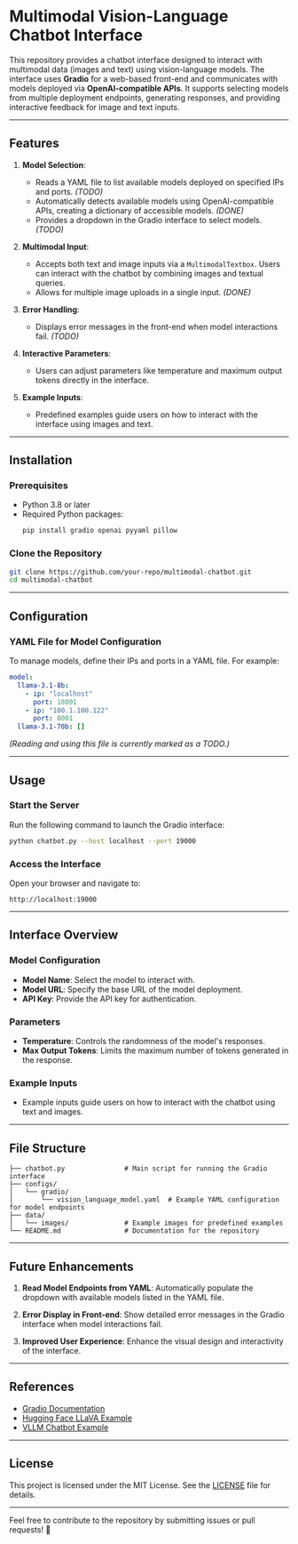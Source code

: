 
# Multimodal Vision-Language Chatbot Interface

This repository provides a chatbot interface designed to interact with multimodal data (images and text) using vision-language models. The interface uses **Gradio** for a web-based front-end and communicates with models deployed via **OpenAI-compatible APIs**. It supports selecting models from multiple deployment endpoints, generating responses, and providing interactive feedback for image and text inputs.

---

## Features

1. **Model Selection**:
   - Reads a YAML file to list available models deployed on specified IPs and ports. *(TODO)*
   - Automatically detects available models using OpenAI-compatible APIs, creating a dictionary of accessible models. *(DONE)*
   - Provides a dropdown in the Gradio interface to select models. *(TODO)*

2. **Multimodal Input**:
   - Accepts both text and image inputs via a `MultimodalTextbox`. Users can interact with the chatbot by combining images and textual queries.
   - Allows for multiple image uploads in a single input. *(DONE)*

3. **Error Handling**:
   - Displays error messages in the front-end when model interactions fail. *(TODO)*

4. **Interactive Parameters**:
   - Users can adjust parameters like temperature and maximum output tokens directly in the interface.

5. **Example Inputs**:
   - Predefined examples guide users on how to interact with the interface using images and text.

---

## Installation

### Prerequisites
- Python 3.8 or later
- Required Python packages:
  ```bash
  pip install gradio openai pyyaml pillow
  ```

### Clone the Repository
```bash
git clone https://github.com/your-repo/multimodal-chatbot.git
cd multimodal-chatbot
```

---

## Configuration

### YAML File for Model Configuration
To manage models, define their IPs and ports in a YAML file. For example:
```yaml
model:
  llama-3.1-8b:
    - ip: "localhost"
      port: 18001
    - ip: "100.1.100.122"
      port: 8001
  llama-3.1-70b: []
```
*(Reading and using this file is currently marked as a TODO.)*

---

## Usage

### Start the Server
Run the following command to launch the Gradio interface:
```bash
python chatbot.py --host localhost --port 19000
```

### Access the Interface
Open your browser and navigate to:
```
http://localhost:19000
```

---

## Interface Overview

### Model Configuration
- **Model Name**: Select the model to interact with.
- **Model URL**: Specify the base URL of the model deployment.
- **API Key**: Provide the API key for authentication.

### Parameters
- **Temperature**: Controls the randomness of the model's responses.
- **Max Output Tokens**: Limits the maximum number of tokens generated in the response.

### Example Inputs
- Example inputs guide users on how to interact with the chatbot using text and images.

---

## File Structure

```plaintext
├── chatbot.py               # Main script for running the Gradio interface
├── configs/
│   └── gradio/
│       └── vision_language_model.yaml  # Example YAML configuration for model endpoints
├── data/
│   └── images/              # Example images for predefined examples
└── README.md                # Documentation for the repository
```

---

## Future Enhancements

1. **Read Model Endpoints from YAML**:
   Automatically populate the dropdown with available models listed in the YAML file.

2. **Error Display in Front-end**:
   Show detailed error messages in the Gradio interface when model interactions fail.

3. **Improved User Experience**:
   Enhance the visual design and interactivity of the interface.

---

## References

- [Gradio Documentation](https://www.gradio.app/docs/)
- [Hugging Face LLaVA Example](https://huggingface.co/spaces/liuhaotian/LLaVA-1.6)
- [VLLM Chatbot Example](https://github.com/vllm-project/vllm/blob/main/examples/gradio_openai_chatbot_webserver.py)

---

## License

This project is licensed under the MIT License. See the [LICENSE](LICENSE) file for details.

---

Feel free to contribute to the repository by submitting issues or pull requests! 🚀
